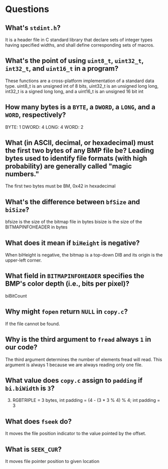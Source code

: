 # Questions

## What's `stdint.h`?

It is a header file in C standard library that declare sets of integer types having specified widths, and shall define corresponding sets of macros.

## What's the point of using `uint8_t`, `uint32_t`, `int32_t`, and `uint16_t` in a program?

These functions are a cross-platform implementation of a standard data type. uint8_t is an unsigned int of 8 bits, uint32_t is an unsigned long long, int32_t is a signed long long, and a uint16_t is an unsigned 16 bit int

## How many bytes is a `BYTE`, a `DWORD`, a `LONG`, and a `WORD`, respectively?

BYTE: 1
DWORD: 4
LONG: 4
WORD: 2

## What (in ASCII, decimal, or hexadecimal) must the first two bytes of any BMP file be? Leading bytes used to identify file formats (with high probability) are generally called "magic numbers."

The first two bytes must be BM, 0x42 in hexadecimal 

## What's the difference between `bfSize` and `biSize`?

bfsize is the size of the bitmap file in bytes
bisize is the size of the BITMAPINFOHEADER in bytes

## What does it mean if `biHeight` is negative?

When biHeight is negative, the bitmap is a top-down DIB and its origin is the upper-left corner.

## What field in `BITMAPINFOHEADER` specifies the BMP's color depth (i.e., bits per pixel)?

biBitCount

## Why might `fopen` return `NULL` in `copy.c`?

If the file cannot be found.

## Why is the third argument to `fread` always `1` in our code?

The third argument determines the number of elements fread will read. This argument is always 1 because we are always reading only one file.

## What value does `copy.c` assign to `padding` if `bi.biWidth` is `3`?

3. RGBTRIPLE = 3 bytes, int padding = (4 - (3 * 3 % 4) % 4; int padding = 3

## What does `fseek` do?

It moves the file position indicator to the value pointed by the offset.

## What is `SEEK_CUR`?

It moves file pointer position to given location
